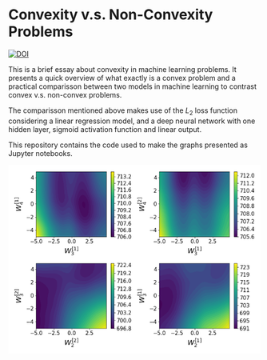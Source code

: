 # Convexity v.s. Non-Convexity Problems
[![DOI](https://zenodo.org/badge/119768373.svg)](https://zenodo.org/badge/latestdoi/119768373)

This is a brief essay about convexity in machine learning problems. It presents a quick overview of what exactly is a convex problem and a practical comparisson between two models in machine learning to contrast convex v.s. non-convex problems.

The comparisson mentioned above makes use of the $L_2$ loss function considering a linear regression model, and a deep neural network with one hidden layer, sigmoid activation function and linear output.

This repository contains the code used to make the graphs presented as Jupyter notebooks.

![Neural Network Loss Surface](./images/nnet_loss.png)

